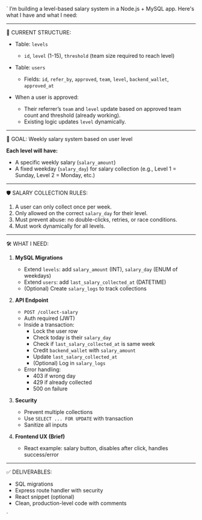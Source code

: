 `
I’m building a level-based salary system in a Node.js + MySQL app. Here's what I have and what I need:

---

🧩 CURRENT STRUCTURE:

- Table: `levels`
  - `id`, `level` (1-15), `threshold` (team size required to reach level)

- Table: `users`
  - Fields: `id`, `refer_by`, `approved`, `team`, `level`, `backend_wallet`, `approved_at`

- When a user is approved:
  - Their referrer’s `team` and `level` update based on approved team count and threshold (already working).
  - Existing logic updates `level` dynamically.

---

🎯 GOAL: Weekly salary system based on user level

**Each level will have:**
- A specific weekly salary (`salary_amount`)
- A fixed weekday (`salary_day`) for salary collection (e.g., Level 1 = Sunday, Level 2 = Monday, etc.)

---

🛡️ SALARY COLLECTION RULES:

1. A user can only collect once per week.
2. Only allowed on the correct `salary_day` for their level.
3. Must prevent abuse: no double-clicks, retries, or race conditions.
4. Must work dynamically for all levels.

---

🛠️ WHAT I NEED:

1. **MySQL Migrations**
   - Extend `levels`: add `salary_amount` (INT), `salary_day` (ENUM of weekdays)
   - Extend `users`: add `last_salary_collected_at` (DATETIME)
   - (Optional) Create `salary_logs` to track collections

2. **API Endpoint**
   - `POST /collect-salary`
   - Auth required (JWT)
   - Inside a transaction:
     - Lock the user row
     - Check today is their `salary_day`
     - Check if `last_salary_collected_at` is same week
     - Credit `backend_wallet` with `salary_amount`
     - Update `last_salary_collected_at`
     - (Optional) Log in `salary_logs`
   - Error handling:
     - 403 if wrong day
     - 429 if already collected
     - 500 on failure

3. **Security**
   - Prevent multiple collections
   - Use `SELECT ... FOR UPDATE` with transaction
   - Sanitize all inputs

4. **Frontend UX (Brief)**
   - React example: salary button, disables after click, handles success/error

---

✅ DELIVERABLES:
- SQL migrations
- Express route handler with security
- React snippet (optional)
- Clean, production-level code with comments

`